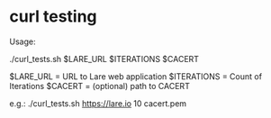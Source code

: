 # curl testing

Usage:

./curl_tests.sh $LARE_URL $ITERATIONS $CACERT

$LARE_URL = URL to Lare web application
$ITERATIONS = Count of Iterations
$CACERT = (optional) path to CACERT

e.g.:
./curl_tests.sh https://lare.io 10 cacert.pem
